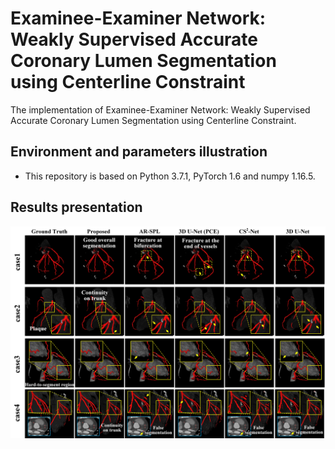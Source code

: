 # Examinee-Examiner Network: Weakly Supervised Accurate Coronary Lumen Segmentation using Centerline Constraint

The implementation of Examinee-Examiner Network: Weakly Supervised Accurate Coronary Lumen Segmentation using Centerline Constraint.

## Environment and parameters illustration

- This repository is based  on Python 3.7.1, PyTorch 1.6 and numpy 1.16.5.


## Results presentation

![results](pic\results.jpg)

